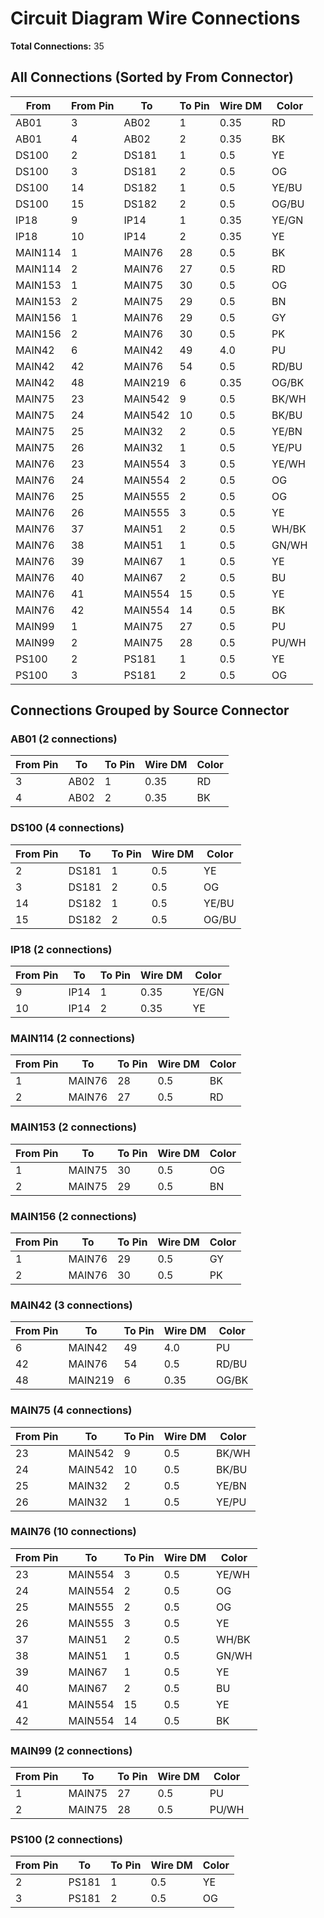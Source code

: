 # Circuit Diagram Wire Connections

**Total Connections:** 35

## All Connections (Sorted by From Connector)

| From | From Pin | To | To Pin | Wire DM | Color |
|------|----------|-----|--------|---------|-------|
| AB01 | 3 | AB02 | 1 | 0.35 | RD |
| AB01 | 4 | AB02 | 2 | 0.35 | BK |
| DS100 | 2 | DS181 | 1 | 0.5 | YE |
| DS100 | 3 | DS181 | 2 | 0.5 | OG |
| DS100 | 14 | DS182 | 1 | 0.5 | YE/BU |
| DS100 | 15 | DS182 | 2 | 0.5 | OG/BU |
| IP18 | 9 | IP14 | 1 | 0.35 | YE/GN |
| IP18 | 10 | IP14 | 2 | 0.35 | YE |
| MAIN114 | 1 | MAIN76 | 28 | 0.5 | BK |
| MAIN114 | 2 | MAIN76 | 27 | 0.5 | RD |
| MAIN153 | 1 | MAIN75 | 30 | 0.5 | OG |
| MAIN153 | 2 | MAIN75 | 29 | 0.5 | BN |
| MAIN156 | 1 | MAIN76 | 29 | 0.5 | GY |
| MAIN156 | 2 | MAIN76 | 30 | 0.5 | PK |
| MAIN42 | 6 | MAIN42 | 49 | 4.0 | PU |
| MAIN42 | 42 | MAIN76 | 54 | 0.5 | RD/BU |
| MAIN42 | 48 | MAIN219 | 6 | 0.35 | OG/BK |
| MAIN75 | 23 | MAIN542 | 9 | 0.5 | BK/WH |
| MAIN75 | 24 | MAIN542 | 10 | 0.5 | BK/BU |
| MAIN75 | 25 | MAIN32 | 2 | 0.5 | YE/BN |
| MAIN75 | 26 | MAIN32 | 1 | 0.5 | YE/PU |
| MAIN76 | 23 | MAIN554 | 3 | 0.5 | YE/WH |
| MAIN76 | 24 | MAIN554 | 2 | 0.5 | OG |
| MAIN76 | 25 | MAIN555 | 2 | 0.5 | OG |
| MAIN76 | 26 | MAIN555 | 3 | 0.5 | YE |
| MAIN76 | 37 | MAIN51 | 2 | 0.5 | WH/BK |
| MAIN76 | 38 | MAIN51 | 1 | 0.5 | GN/WH |
| MAIN76 | 39 | MAIN67 | 1 | 0.5 | YE |
| MAIN76 | 40 | MAIN67 | 2 | 0.5 | BU |
| MAIN76 | 41 | MAIN554 | 15 | 0.5 | YE |
| MAIN76 | 42 | MAIN554 | 14 | 0.5 | BK |
| MAIN99 | 1 | MAIN75 | 27 | 0.5 | PU |
| MAIN99 | 2 | MAIN75 | 28 | 0.5 | PU/WH |
| PS100 | 2 | PS181 | 1 | 0.5 | YE |
| PS100 | 3 | PS181 | 2 | 0.5 | OG |

## Connections Grouped by Source Connector

### AB01 (2 connections)

| From Pin | To | To Pin | Wire DM | Color |
|----------|-----|--------|---------|-------|
| 3 | AB02 | 1 | 0.35 | RD |
| 4 | AB02 | 2 | 0.35 | BK |

### DS100 (4 connections)

| From Pin | To | To Pin | Wire DM | Color |
|----------|-----|--------|---------|-------|
| 2 | DS181 | 1 | 0.5 | YE |
| 3 | DS181 | 2 | 0.5 | OG |
| 14 | DS182 | 1 | 0.5 | YE/BU |
| 15 | DS182 | 2 | 0.5 | OG/BU |

### IP18 (2 connections)

| From Pin | To | To Pin | Wire DM | Color |
|----------|-----|--------|---------|-------|
| 9 | IP14 | 1 | 0.35 | YE/GN |
| 10 | IP14 | 2 | 0.35 | YE |

### MAIN114 (2 connections)

| From Pin | To | To Pin | Wire DM | Color |
|----------|-----|--------|---------|-------|
| 1 | MAIN76 | 28 | 0.5 | BK |
| 2 | MAIN76 | 27 | 0.5 | RD |

### MAIN153 (2 connections)

| From Pin | To | To Pin | Wire DM | Color |
|----------|-----|--------|---------|-------|
| 1 | MAIN75 | 30 | 0.5 | OG |
| 2 | MAIN75 | 29 | 0.5 | BN |

### MAIN156 (2 connections)

| From Pin | To | To Pin | Wire DM | Color |
|----------|-----|--------|---------|-------|
| 1 | MAIN76 | 29 | 0.5 | GY |
| 2 | MAIN76 | 30 | 0.5 | PK |

### MAIN42 (3 connections)

| From Pin | To | To Pin | Wire DM | Color |
|----------|-----|--------|---------|-------|
| 6 | MAIN42 | 49 | 4.0 | PU |
| 42 | MAIN76 | 54 | 0.5 | RD/BU |
| 48 | MAIN219 | 6 | 0.35 | OG/BK |

### MAIN75 (4 connections)

| From Pin | To | To Pin | Wire DM | Color |
|----------|-----|--------|---------|-------|
| 23 | MAIN542 | 9 | 0.5 | BK/WH |
| 24 | MAIN542 | 10 | 0.5 | BK/BU |
| 25 | MAIN32 | 2 | 0.5 | YE/BN |
| 26 | MAIN32 | 1 | 0.5 | YE/PU |

### MAIN76 (10 connections)

| From Pin | To | To Pin | Wire DM | Color |
|----------|-----|--------|---------|-------|
| 23 | MAIN554 | 3 | 0.5 | YE/WH |
| 24 | MAIN554 | 2 | 0.5 | OG |
| 25 | MAIN555 | 2 | 0.5 | OG |
| 26 | MAIN555 | 3 | 0.5 | YE |
| 37 | MAIN51 | 2 | 0.5 | WH/BK |
| 38 | MAIN51 | 1 | 0.5 | GN/WH |
| 39 | MAIN67 | 1 | 0.5 | YE |
| 40 | MAIN67 | 2 | 0.5 | BU |
| 41 | MAIN554 | 15 | 0.5 | YE |
| 42 | MAIN554 | 14 | 0.5 | BK |

### MAIN99 (2 connections)

| From Pin | To | To Pin | Wire DM | Color |
|----------|-----|--------|---------|-------|
| 1 | MAIN75 | 27 | 0.5 | PU |
| 2 | MAIN75 | 28 | 0.5 | PU/WH |

### PS100 (2 connections)

| From Pin | To | To Pin | Wire DM | Color |
|----------|-----|--------|---------|-------|
| 2 | PS181 | 1 | 0.5 | YE |
| 3 | PS181 | 2 | 0.5 | OG |
